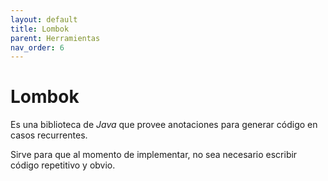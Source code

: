 ```yaml
---
layout: default
title: Lombok
parent: Herramientas
nav_order: 6
---
```


# Lombok

Es una biblioteca de _Java_ que provee anotaciones para generar código en casos recurrentes.

Sirve para que al momento de implementar, no sea necesario escribir código repetitivo y obvio.
